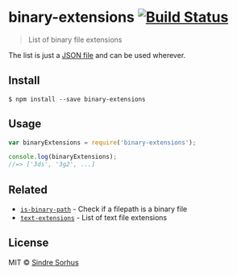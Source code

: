 # binary-extensions [![Build Status](https://travis-ci.org/sindresorhus/binary-extensions.svg?branch=master)](https://travis-ci.org/sindresorhus/binary-extensions)

> List of binary file extensions

The list is just a [JSON file](binary-extensions.json) and can be used wherever.


## Install

```
$ npm install --save binary-extensions
```


## Usage

```js
var binaryExtensions = require('binary-extensions');

console.log(binaryExtensions);
//=> ['3ds', '3g2', ...]
```


## Related

- [`is-binary-path`](https://github.com/sindresorhus/is-binary-path) - Check if a filepath is a binary file
- [`text-extensions`](https://github.com/sindresorhus/text-extensions) - List of text file extensions


## License

MIT © [Sindre Sorhus](http://sindresorhus.com)
